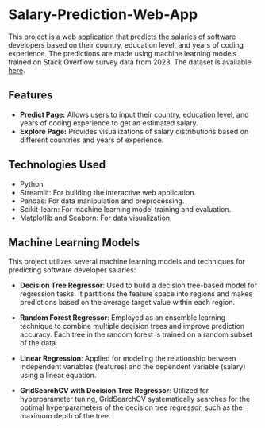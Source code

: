 # Salary-Prediction-Web-App

This project is a web application that predicts the salaries of software developers based on their country, education level, and years of coding experience. The predictions are made using machine learning models trained on Stack Overflow survey data from 2023. The dataset is available [here](https://insights.stackoverflow.com/survey).

## Features

- **Predict Page:** Allows users to input their country, education level, and years of coding experience to get an estimated salary.
- **Explore Page:** Provides visualizations of salary distributions based on different countries and years of experience.

## Technologies Used

- Python
- Streamlit: For building the interactive web application.
- Pandas: For data manipulation and preprocessing.
- Scikit-learn: For machine learning model training and evaluation.
- Matplotlib and Seaborn: For data visualization.

## Machine Learning Models

This project utilizes several machine learning models and techniques for predicting software developer salaries:

- **Decision Tree Regressor**: Used to build a decision tree-based model for regression tasks. It partitions the feature space into regions and makes predictions based on the average target value within each region.

- **Random Forest Regressor**: Employed as an ensemble learning technique to combine multiple decision trees and improve prediction accuracy. Each tree in the random forest is trained on a random subset of the data.

- **Linear Regression**: Applied for modeling the relationship between independent variables (features) and the dependent variable (salary) using a linear equation.

- **GridSearchCV with Decision Tree Regressor**: Utilized for hyperparameter tuning, GridSearchCV systematically searches for the optimal hyperparameters of the decision tree regressor, such as the maximum depth of the tree.






